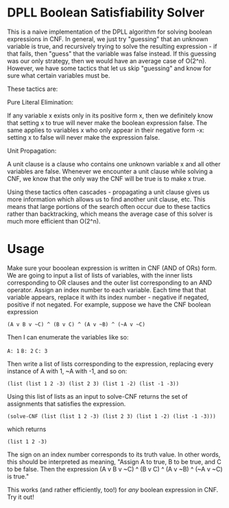 DPLL Boolean Satisfiability Solver
==================================

This is a naive implementation of the DPLL algorithm for solving boolean expressions in CNF. In general, we just try "guessing" that an unknown variable is true, and recursively trying to solve the resulting expression - if that fails, then "guess" that the variable was false instead. If this guessing was our only strategy, then we would have an average case of O(2^n). However, we have some tactics that let us skip "guessing" and know for sure what certain variables must be.

These tactics are:

Pure Literal Elimination:

If any variable x exists only in its positive form x, then we definitely know that setting x to true will never make the boolean expression false. The same applies to variables x who only appear in their negative form -x: setting x to false will never make the expression false.

Unit Propagation:

A unit clause is a clause who contains one unknown variable x and all other variables are false. Whenever we encounter a unit clause while solving a CNF, we know that the only way the CNF will be true is to make x true.

Using these tactics often cascades - propagating a unit clause gives us more information which allows us to find another unit clause, etc. This means that large portions of the search often occur due to these tactics rather than backtracking, which means the average case of this solver is much more efficient than O(2^n).

Usage
=====

Make sure your booolean expression is written in CNF (AND of ORs) form. We are going to input a list of lists of variables, with the inner lists corresponding to OR clauses and the outer list corresponding to an AND operator. Assign an index number to each variable. Each time that that variable appears, replace it with its index number - negative if negated, positive if not negated. For example, suppose we have the CNF boolean expression

`(A v B v ~C) ^ (B v C) ^ (A v ~B) ^ (~A v ~C)`

Then I can enumerate the variables like so:

`A: 1`
`B: 2`
`C: 3`

Then write a list of lists corresponding to the expression, replacing every instance of A with 1, ~A with -1, and so on:

`(list (list 1 2 -3) (list 2 3) (list 1 -2) (list -1 -3))`

Using this list of lists as an input to solve-CNF returns the set of assignments that satisfies the expression.

`(solve-CNF (list (list 1 2 -3) (list 2 3) (list 1 -2) (list -1 -3)))`

which returns

`(list 1 2 -3)`

The sign on an index number corresponds to its truth value. In other words, this should be interpreted as meaning, "Assign A to true, B to be true, and C to be false. Then the expression (A v B v ~C) ^ (B v C) ^ (A v ~B) ^ (~A v ~C) is true."

This works (and rather efficiently, too!) for _any_ boolean expression in CNF. Try it out!
